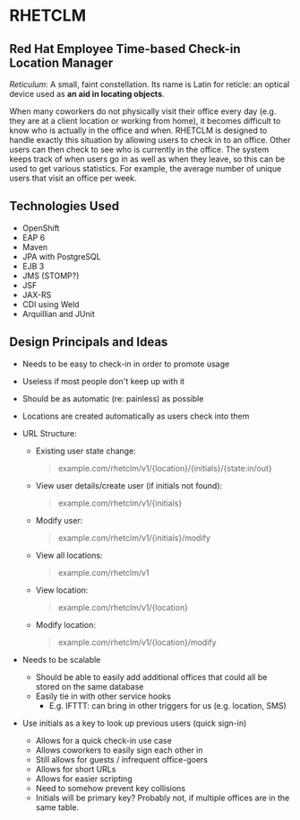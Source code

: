 RHETCLM
========
Red Hat Employee Time-based Check-in Location Manager
--------

*Reticulum*: 
    A small, faint constellation. Its name is Latin for reticle: an optical device used as **an aid in locating objects**.


When many coworkers do not physically visit their office every day (e.g. they are at a client location or working from home), it becomes difficult to know who is actually in the office and when. RHETCLM is designed to handle exactly this situation by allowing users to check in to an office. Other users can then check to see who is currently in the office. The system keeps track of when users go in as well as when they leave, so this can be used to get various statistics. For example, the average number of unique users that visit an office per week.


Technologies Used
-----------------

  * OpenShift 
  * EAP 6
  * Maven
  * JPA with PostgreSQL 
  * EJB 3 
  * JMS (STOMP?)
  * JSF 
  * JAX-RS
  * CDI using Weld
  * Arquillian and JUnit

Design Principals and Ideas
---------------------------

  * Needs to be easy to check-in in order to promote usage 
  * Useless if most people don't keep up with it 
  * Should be as automatic (re: painless) as possible
  * Locations are created automatically as users check into them

  * URL Structure:

    - Existing user state change:

        > example.com/rhetclm/v1/{location}/{initials}/{state:in/out}

    - View user details/create user (if initials not found):

        > example.com/rhetclm/v1/{initials}

    - Modify user:

        > example.com/rhetclm/v1/{initials}/modify

    - View all locations:

        > example.com/rhetclm/v1

    - View location:

        > example.com/rhetclm/v1/{location}

    - Modify location:

        > example.com/rhetclm/v1/{location}/modify

  * Needs to be scalable 
    - Should be able to easily add additional offices that could all be stored on the same database 
    - Easily tie in with other service hooks 
      + E.g. IFTTT: can bring in other triggers for us (e.g. location, SMS) 

  * Use initials as a key to look up previous users (quick sign-in)
    - Allows for a quick check-in use case
    - Allows coworkers to easily sign each other in
    - Still allows for guests / infrequent office-goers
    - Allows for short URLs
    - Allows for easier scripting
    - Need to somehow prevent key collisions 
    - Initials will be primary key? Probably not, if multiple offices are in the same table.